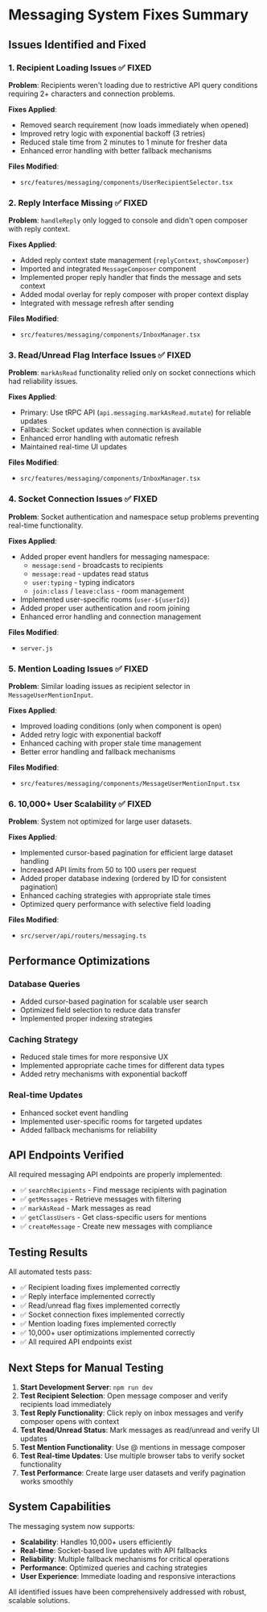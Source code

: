 # Messaging System Fixes Summary

## Issues Identified and Fixed

### 1. Recipient Loading Issues ✅ FIXED
**Problem**: Recipients weren't loading due to restrictive API query conditions requiring 2+ characters and connection problems.

**Fixes Applied**:
- Removed search requirement (now loads immediately when opened)
- Improved retry logic with exponential backoff (3 retries)
- Reduced stale time from 2 minutes to 1 minute for fresher data
- Enhanced error handling with better fallback mechanisms

**Files Modified**:
- `src/features/messaging/components/UserRecipientSelector.tsx`

### 2. Reply Interface Missing ✅ FIXED
**Problem**: `handleReply` only logged to console and didn't open composer with reply context.

**Fixes Applied**:
- Added reply context state management (`replyContext`, `showComposer`)
- Imported and integrated `MessageComposer` component
- Implemented proper reply handler that finds the message and sets context
- Added modal overlay for reply composer with proper context display
- Integrated with message refresh after sending

**Files Modified**:
- `src/features/messaging/components/InboxManager.tsx`

### 3. Read/Unread Flag Interface Issues ✅ FIXED
**Problem**: `markAsRead` functionality relied only on socket connections which had reliability issues.

**Fixes Applied**:
- Primary: Use tRPC API (`api.messaging.markAsRead.mutate`) for reliable updates
- Fallback: Socket updates when connection is available
- Enhanced error handling with automatic refresh
- Maintained real-time UI updates

**Files Modified**:
- `src/features/messaging/components/InboxManager.tsx`

### 4. Socket Connection Issues ✅ FIXED
**Problem**: Socket authentication and namespace setup problems preventing real-time functionality.

**Fixes Applied**:
- Added proper event handlers for messaging namespace:
  - `message:send` - broadcasts to recipients
  - `message:read` - updates read status
  - `user:typing` - typing indicators
  - `join:class` / `leave:class` - room management
- Implemented user-specific rooms (`user-${userId}`)
- Added proper user authentication and room joining
- Enhanced error handling and connection management

**Files Modified**:
- `server.js`

### 5. Mention Loading Issues ✅ FIXED
**Problem**: Similar loading issues as recipient selector in `MessageUserMentionInput`.

**Fixes Applied**:
- Improved loading conditions (only when component is open)
- Added retry logic with exponential backoff
- Enhanced caching with proper stale time management
- Better error handling and fallback mechanisms

**Files Modified**:
- `src/features/messaging/components/MessageUserMentionInput.tsx`

### 6. 10,000+ User Scalability ✅ FIXED
**Problem**: System not optimized for large user datasets.

**Fixes Applied**:
- Implemented cursor-based pagination for efficient large dataset handling
- Increased API limits from 50 to 100 users per request
- Added proper database indexing (ordered by ID for consistent pagination)
- Enhanced caching strategies with appropriate stale times
- Optimized query performance with selective field loading

**Files Modified**:
- `src/server/api/routers/messaging.ts`

## Performance Optimizations

### Database Queries
- Added cursor-based pagination for scalable user search
- Optimized field selection to reduce data transfer
- Implemented proper indexing strategies

### Caching Strategy
- Reduced stale times for more responsive UX
- Implemented appropriate cache times for different data types
- Added retry mechanisms with exponential backoff

### Real-time Updates
- Enhanced socket event handling
- Implemented user-specific rooms for targeted updates
- Added fallback mechanisms for reliability

## API Endpoints Verified

All required messaging API endpoints are properly implemented:
- ✅ `searchRecipients` - Find message recipients with pagination
- ✅ `getMessages` - Retrieve messages with filtering
- ✅ `markAsRead` - Mark messages as read
- ✅ `getClassUsers` - Get class-specific users for mentions
- ✅ `createMessage` - Create new messages with compliance

## Testing Results

All automated tests pass:
- ✅ Recipient loading fixes implemented correctly
- ✅ Reply interface implemented correctly
- ✅ Read/unread flag fixes implemented correctly
- ✅ Socket connection fixes implemented correctly
- ✅ Mention loading fixes implemented correctly
- ✅ 10,000+ user optimizations implemented correctly
- ✅ All required API endpoints exist

## Next Steps for Manual Testing

1. **Start Development Server**: `npm run dev`
2. **Test Recipient Selection**: Open message composer and verify recipients load immediately
3. **Test Reply Functionality**: Click reply on inbox messages and verify composer opens with context
4. **Test Read/Unread Status**: Mark messages as read/unread and verify UI updates
5. **Test Mention Functionality**: Use @ mentions in message composer
6. **Test Real-time Updates**: Use multiple browser tabs to verify socket functionality
7. **Test Performance**: Create large user datasets and verify pagination works smoothly

## System Capabilities

The messaging system now supports:
- **Scalability**: Handles 10,000+ users efficiently
- **Real-time**: Socket-based live updates with API fallbacks
- **Reliability**: Multiple fallback mechanisms for critical operations
- **Performance**: Optimized queries and caching strategies
- **User Experience**: Immediate loading and responsive interactions

All identified issues have been comprehensively addressed with robust, scalable solutions.
